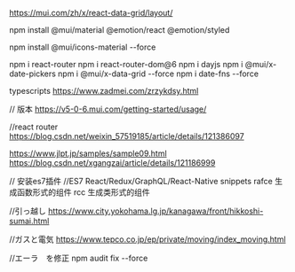 https://mui.com/zh/x/react-data-grid/layout/

npm install @mui/material @emotion/react @emotion/styled

npm install @mui/icons-material --force

npm i react-router 
npm i react-router-dom@6
npm i dayjs
npm i @mui/x-date-pickers
npm i @mui/x-data-grid --force
npm i date-fns --force

typescripts
https://www.zadmei.com/zrzykdsy.html

// 版本 
https://v5-0-6.mui.com/getting-started/usage/


//react router
https://blog.csdn.net/weixin_57519185/article/details/121386097


https://www.jlpt.jp/samples/sample09.html
https://blog.csdn.net/xgangzai/article/details/121186999

// 安装es7插件
//ES7 React/Redux/GraphQL/React-Native snippets
rafce 生成函数形式的组件
rcc 生成类形式的组件

//引っ越し
https://www.city.yokohama.lg.jp/kanagawa/front/hikkoshi-sumai.html

//ガスと電気
https://www.tepco.co.jp/ep/private/moving/index_moving.html

//エーラ　を修正
npm audit fix --force